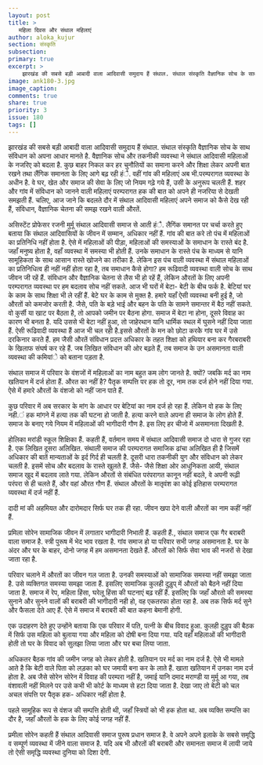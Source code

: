 ```yaml
---
layout: post
title: >
   महिला दिवस और संथाल महिलाएं
author: aloka_kujur
section: संस्कृति
subsection:
primary: true
excerpt: >
    झारखंड की सबसे बड़ी आबादी वाला आदिवासी समुदाय हैं संथाल. संथाल संस्कृति वैज्ञानिक सोच के साथ संविधान को अपना आधार मानते है. वैज्ञानिक सोच और तकनीकी व्यवस्था ने संथाल आदिवासी महिलाओं के नजरिए को बदला है.
image: ank180-3.jpg
image_caption: 
comments: true
share: true
priority: 3
issue: 180
tags: []
---
```


झारखंड की सबसे बड़ी आबादी वाला आदिवासी समुदाय हैं संथाल. संथाल संस्कृति वैज्ञानिक सोच के साथ संविधान को अपना आधार मानते है. वैज्ञानिक सोच और तकनीकी व्यवस्था ने संथाल आदिवासी महिलाओं के नजरिए को बदला है. कुछ बाहर निकल कर हर चुनौतियों का समाना करने और शिक्षा लेकर अपनी बात रखने तथा लैंगिक समानता के लिए आगे बढ़ रही हंै. वहीं गांव की महिलाएं अब भी.परम्परागत व्यवस्था के अधीन है. वे घर, खेत और समाज की सेवा के लिए जो नियम गढ़े गये हैं, उसी के अनुरूप चलती हैं. शहर और गांव में संविधान को जानने वाली महिलाएं परम्परागत हक की बात को अपने ही नजरिया से देखती समझती हैं. चलिए, आज जाने कि बदलते दौर में संथाल आदिवासी महिलाएं अपने समाज को कैसे देख रही हैं, संविधान, वैज्ञानिक चेतना की समझ रखने वाली औरतें.

असिस्टेंट प्रोफेसर रजनी मुर्मू संथाल आदिवासी समाज से आती हंै. लैगिंक समानत पर चर्चा करते हुए बताया कि संथाल आदिवासियों के जीवन में सम्मान, अधिकार नहीं हैं. गांव की बात करे तो पंच में महिलाओं का प्रतिनिधि नहीं होता है. ऐसे में महिलाओं की पीड़ा, महिलाओं की समस्याओं के समाधान के रास्ते बंद है. जहाँ मनुष्य होता है, वहाँ व्यवस्था में समस्या भी होती हैं. उनके समाधान के रास्ते पंच के माध्यम से यानि सामूहिकता के साथ आसान रास्ते खोजने का तरीका है. लेकिन इस पंच वाली व्यवस्था में संथाल महिलाओं का प्रतिनिधित्व ही नहीं नहीं होता रहा है, तब समाधान कैसे होगा? हम रूढिवादी व्यवस्था वाली सोच के साथ जीवन जी रहें हैं. संविधान और वैज्ञानिक चेतना से लैस भी हो रहें हैं, लेकिन औरतों के लिए अपनी परम्परागत व्यवस्था पर हम बदलाव सोच नहीं सकते. आज भी घरों में बेटा- बेटी के बीच फर्क है. बेटियां घर के काम के साथ शिक्षा भी ले रहीं हैं. बेटे घर के काम से मुक्त है. हमारे यहाँ ऐसी व्यवस्था बनी हुई है, जो औरतों को कमजोर करती है. जैसे, पति के बड़े भाई और बहन के पति के सामने समान्तर में बैठ नहीं सकते. वो कुर्सी या खाट पर बैठता है, तो आपको जमीन पर बैठना होगा. समाज में बेटा ना होना, दूसरे विवाह का कारण भी बनता है. यदि उससे भी बेटा नहीं हुआ, तो जाहेरथान यानि धार्मिक स्थल में घुसने नहीं दिया जाता हैं. ऐसी रूढिवादी व्यवस्था हैं आज भी चल रही है.इससे औरतों के मन को छोटा करकेे गांव घर में उसे दरकिनार करते हैं. हम जैसी औरतें संविधान प्रदत्त अधिकार के तहत शिक्षा को हथियार बना कर गैरबराबरी के खिलाफ संघर्ष कर रहे हैं. जब लिखित संविधान की ओर बढ़ते हैं, तब समाज के उन असमानता वाली व्यवस्था की कमियांे को बताना पड़ता है.

संथाल समाज में परिवार के वंशजों में महिलाओं का नाम बहुत कम लोग जानते है. क्यों? जबकि मर्द का नाम खतियान में दर्ज होता हैं. औरत का नहीं है? पैतृक सम्पत्ति पर हक तो दूर, नाम तक दर्ज होने नहीं दिया गया. ऐसे में हमारे औरतों के वंशजो को नहीं जान पाते हैं.

कुछ परिवार में अब सरकार के मांग के आधार पर बेटियां का नाम दर्ज हो रहा हैं. लेकिन वो हक के लिए नही.ं हक मांगने में हत्या तक की घटना हो जाती है. हत्या करने वाले अपना ही समाज के लोग होते हैं. समाज के बनाए गये नियम में महिलाओं की भागीदारी गौण है. इस लिए हर चीजो में असमानता दिखती है.

होलिका मरांडी स्कूल शिक्षिका हैं. कहती हैं, वर्तमान समय में संथाल आदिवासी समाज दो धारा से गुजर रहा है. एक लिखित दूसरा अलिखित. संथाली  समाज की परम्परागत समाजिक ढांचा अलिखित ही है जिसमें अधिकार की बातें मान्यताओं के इर्द गिर्द ही चलती है. दूसरी धारा तकनीकी युग और संविधान को लेकर चलती है. इसमें सोच और बदलाव के रास्ते खुलते हैं. जैसे- जैसे शिक्षा ओर आधुनिकता आयी, संथाल समाज खुद में बदलाव लाते गया. लेकिन औरतों से संबंधित परंपरागत कानून नहीं बदले, वे अपनी रूढ़ी परंपरा से ही चलते हैं, और वहां औरत गौण हैं.
संथाल औरतों के मातृवंश का कोई इतिहास परम्परागत व्यवस्था में दर्ज नहीं हैं.

दादी मां की अहमियत और दारोमदार सिर्फ घर तक ही रहा. जीवन खपा देने वाली औरतों का नाम कहीं नहीं हैं.

प्रमिला सोरेन सामाजिक जीवन में लगातार भागीदारी निभाती हैं. कहती हैं., संथाल समाज एक गैर बराबरी वाला समाज है. स्त्री पुरूष में भेद भाव रखता है. गांव समाज हो या परिवार सभी जगह असमानता है. घर के अंदर और घर के बाहर, दोनो जगह में हम असमानता देखते हैं. औरतों को सिर्फ सेवा भाव की नजरों से देखा जाता रहा है.

परिवार चलाने में औरतों का जीवन गल जाता है. उनकी समस्याओं को सामाजिक समस्या नहीं समझा जाता है. उसे व्यक्तिगत समस्या समझा जाता हैं. इसलिए सामाजिक कुलही  दुड़ुप् में औरतों को बैठने नहीं दिया जाता है. समाज में रेप, महिला हिंसा, घरेलू हिंसा की घटनाएं बढ़ रहीं हैं.  इसलिए कि जहाँ औरतो की समस्या सुनाने और सुनने वालों की बराबरी की भागीदारी नही हो, वह एकतरफा होता रहा है. अब तक सिर्फ मर्द सुने और फैसला देते आए हैं. ऐसे में समाज में बराबरी की बात कहना बेमानी होगी.

एक उदाहरण देते हुए उन्होंने बताया कि एक परिवार में पति, पत्नी के बीच विवाद हुआ. कुलही दुड़ुप की बैठक में सिर्फ उस महिला को बुलाया गया और महिला को दोषी बना दिया गया. यदि वहाँ महिलाओं की भागीदारी होती तो घर के विवाद को सुलझा लिया जाता और घर बचा लिया जाता.

अधिकतर बैठक गांव की जमीन जगह को लेकर होती है. खतियान पर मर्द का नाम दर्ज है. ऐसे भी मामले आते है कि बेटी वाले पिता को लड़का को घर जमायी बना कर के लाते हैं. खाता खतियान में उनका नाम दर्ज होता है. अब जैसे सोरेन सोरेन में विवाह की परम्परा नहीं है, जमाई यानि दमाद मराण्डी या मुर्मू आ गया, तब वंशावली नहीं मिलने पर उसे कभी भी कोर्ट के माध्यम से हटा दिया जाता है. देखा जाए तो बेटी को चल अचल संपत्ति पर पैतृक हक- अधिकार नहीं होता है.

पहले सामूहिक रूप से वंशज की सम्पत्ति होती थी, जहाँ स्त्रियों को भी हक होता था. अब व्यक्ति सम्पत्ति का दौर है, जहाँ औरतों के हक के लिए कोई जगह नहीं हैं.

प्रमीला सोरेन कहती हैं संथाल आदिवासी समाज पुरूष प्रधान समाज है. वे अपने अपने इलाके के सबसे समृद्धि व सम्पूर्ण व्यवस्था में जीने वाला समाज है. यदि अब भी औरतों की बराबरी और समानता समाज में लायी जाये तो ऐसी समृद्धि व्यवस्था दुनिया को दिशा देगी.
